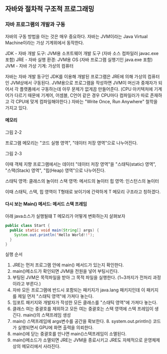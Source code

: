 
## 자바와 절차적 구조적 프로그래밍

### 자바 프로그램의 개발과 구동

자바의 구동 방법을 아는 것은 매우 중요하다.
자바는 JVM이라는 Java Virtual Machine이라는 가상 기계위에서 동작한다.

JDK - 자바 개발 도구: JVM용 소프트웨어 개발 도구 (자바 소스 컴파일러 javac.exe 포함)
JRE - 자바 실행 환경: JVM용 OS (자바 프로그램 실행기인 java.exe 포함)
JVM - 자바 가상 기계: 가상의 컴퓨터

자바는 자바 개발 동구인 JDK를 이용해 개발된 프로그램은 JRE에 의해 가상의 컴퓨터인 JVM상에서 구동된다.
JVM용으로 프로그램을 작성하면 JVM이 머신과 중재자가 되어서 각 플랫폼에서 구동하는데 아무 문제가 없게끔 만들어준다.
(CPU 아키텍처에 기계어가 다르기 때문에 기계어, 어셈블, C언어 같은 경우 CPU마다 컴파일러가 따로 존재하고 각 CPU에 맞게 컴파일해야한다.)
자바는 "Write Once, Run Anywhere" 철학을 가지고 있다.

#### 메모리

그림 2-2

프로그램 메모리는 "코드 실행 영역", "데이터 저장 영역"으로 나누어진다.

그림 2-3

이때 객체 지향 프로그램에서는 데이터 "데이터 저장 영역"을 "스태틱(static) 영역", "스택(Stack) 영역", "힙(Heap) 영역"으로 나누어진다.

스태틱 영역: 클래스의 놀이터
스택 영역: 메서드의 놀이터
힙 영역: 인스턴스의 놀이터

이때 스태틱, 스택, 힙 영역이 T형태로 보이기에 간략하게 T 메모리 구조라고 칭하겠다.

#### 다시 보는 Main() 메서드: 메서드 스택 프레임

아래 java소스가 실행될떄 T 메모리가 어떻게 변화하는지 살펴보자

```java
public class Start {
  public static void main(String[] args) {
    System.out.println('Hello World!!');
  }
}
```
실행 순서
1. JRE는 먼저 프로그램 안에 main() 메서드가 있는지 확인한다.
2. main()메소드가 확인되면 JVM을 전원을 넣어 부팅시킨다.
3. 부팅된 JVM은 목적파일을 받아 그 목적 파일을 실행한다.
(1~3까지가 전처리 과정이라고 부른다.)
4. 자바 모든 프로그램에 반드시 포함되는 패키지가 java.lang 패키지인데 이 패키지를 제일 먼저 "스태틱 영역"에 가져다 놓는다.
5. 임포트 패키지와 개발자가 작성한 모든 클래스를 "스태틱 영역"에 가져다 놓는다.
6. 클래스 여는 중괄호를 제외하고 모든 여는 중괄호는 스택 영역에 스택 프레임이 생긴다. main()의 스택프레임 생성
7. main() 스택프레임에 args변수를 공간을 확보한다.
   8. system.out.println() 코드가 실행되면서 GPU에 화면 출력을 의뢰한다.
9. main()에 닫는 중괄호를 만나면 main()스택프레임이 소멸된다.
10.  main()메소드가 소멸되면 JRE는 JVM을 종료시키고 JRE도 자체적으로 운영체제 상의 메모리에서 사라진다.
